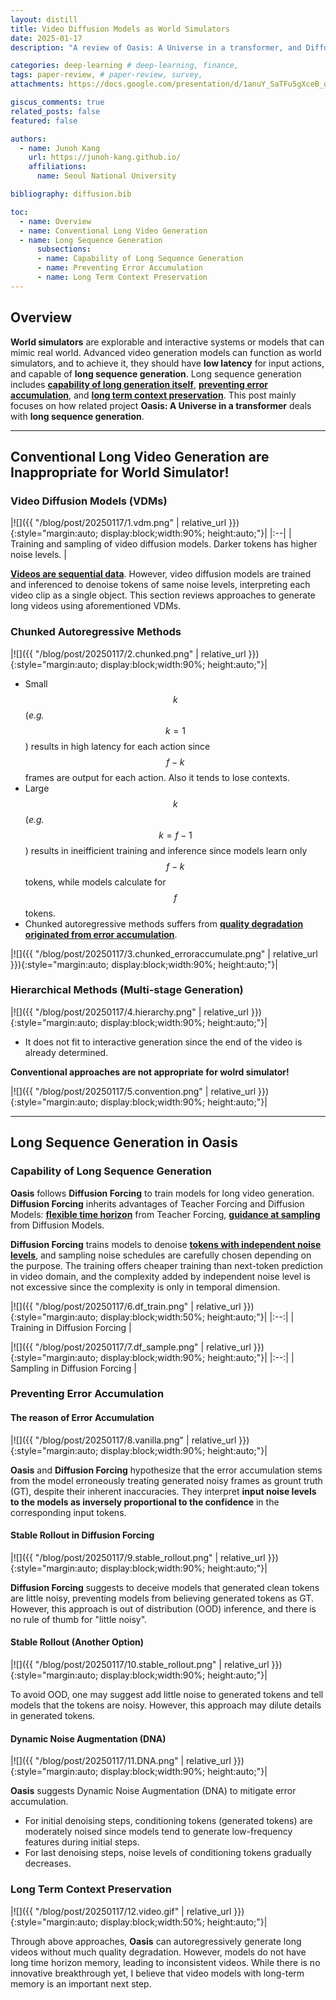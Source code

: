 ```yaml
---
layout: distill
title: Video Diffusion Models as World Simulators
date: 2025-01-17
description: "A review of Oasis: A Universe in a transformer, and Diffusion Forcing: Next-token Prediction Meets Full-Sequence Diffusion" 

categories: deep-learning # deep-learning, finance, 
tags: paper-review, # paper-review, survey, 
attachments: https://docs.google.com/presentation/d/1anuY_SaTFu5gXceB_qtCFLKER0aAlHsJq6CWN9KAGhE/edit?usp=sharing

giscus_comments: true
related_posts: false
featured: false

authors:
  - name: Junoh Kang
    url: https://junoh-kang.github.io/
    affiliations:
      name: Seoul National University

bibliography: diffusion.bib

toc:
  - name: Overview 
  - name: Conventional Long Video Generation
  - name: Long Sequence Generation
      subsections:
      - name: Capability of Long Sequence Generation
      - name: Preventing Error Accumulation
      - name: Long Term Context Preservation
---
```


## Overview

**World simulators** are explorable and interactive systems or models that can mimic real world. 
Advanced video generation models can function as world simulators, and to achieve it, they should have **low latency** for input actions, and capable of **long sequence generation**. 
Long sequence generation includes **<u>capability of long generation itself</u>**, **<u>preventing error accumulation</u>**, and **<u>long term context preservation</u>**.
This post mainly focuses on how related project **Oasis: A Universe in a transformer**<d-cite key="decart2024oasis"></d-cite> deals with **long sequence generation**.

---

## Conventional Long Video Generation are Inappropriate for World Simulator!

### Video Diffusion Models (VDMs)

|![]({{ "/blog/post/20250117/1.vdm.png" | relative_url }}){:style="margin:auto; display:block;width:90%; height:auto;"}| 
|:--| 
| Training and sampling of video diffusion models. Darker tokens has higher noise levels. |

**<u>Videos are sequential data</u>**.
However, video diffusion models are trained and inferenced to denoise tokens of same noise levels, interpreting each video clip as a single object. 
This section reviews approaches to generate long videos using aforementioned VDMs.


### Chunked Autoregressive Methods

|![]({{ "/blog/post/20250117/2.chunked.png" | relative_url }}){:style="margin:auto; display:block;width:90%; height:auto;"}| 

- Small $$k$$ (*e.g.* $$k=1$$) results in high latency for each action since $$f-k$$ frames are output for each action. Also it tends to lose contexts.
- Large $$k$$ (*e.g.* $$k=f-1$$) results in ineifficient training and inference since models learn only $$f-k$$ tokens, while models calculate for $$f$$ tokens.
- Chunked autoregressive methods suffers from **<u>quality degradation originated from error accumulation</u>**.

|![]({{ "/blog/post/20250117/3.chunked_erroraccumulate.png" | relative_url }}){:style="margin:auto; display:block;width:90%; height:auto;"}| 

### Hierarchical Methods (Multi-stage Generation)

|![]({{ "/blog/post/20250117/4.hierarchy.png" | relative_url }}){:style="margin:auto; display:block;width:90%; height:auto;"}| 

- It does not fit to interactive generation since the end of the video is already determined.

 **Conventional approaches are not appropriate for wolrd simulator!**

|![]({{ "/blog/post/20250117/5.convention.png" | relative_url }}){:style="margin:auto; display:block;width:90%; height:auto;"}| 


---

## Long Sequence Generation in Oasis

### Capability of Long Sequence Generation

**Oasis**<d-cite key="decart2024oasis"></d-cite> follows **Diffusion Forcing**<d-cite key="chen2024diffusionforcing"></d-cite> to train models for long video generation.
**Diffusion Forcing** inherits advantages of Teacher Forcing and Diffusion Models: **<u>flexible time horizon</u>** from Teacher Forcing, **<u>guidance at sampling</u>** from Diffusion Models.

**Diffusion Forcing** trains models to denoise **<u>tokens with independent noise levels</u>**, and sampling noise schedules are carefully chosen depending on the purpose.
The training offers cheaper training than next-token prediction in video domain, and the complexity added by independent noise level is not excessive since the complexity is only in temporal dimension.

|![]({{ "/blog/post/20250117/6.df_train.png" | relative_url }}){:style="margin:auto; display:block;width:50%; height:auto;"}| 
|:--:| 
| Training in Diffusion Forcing |

|![]({{ "/blog/post/20250117/7.df_sample.png" | relative_url }}){:style="margin:auto; display:block;width:90%; height:auto;"}| 
|:--:| 
| Sampling in Diffusion Forcing |

### Preventing Error Accumulation

#### The reason of Error Accumulation

|![]({{ "/blog/post/20250117/8.vanilla.png" | relative_url }}){:style="margin:auto; display:block;width:90%; height:auto;"}| 

**Oasis**<d-cite key="decart2024oasis"></d-cite> and **Diffusion Forcing**<d-cite key="chen2024diffusionforcing"></d-cite> hypothesize that the error accumulation stems from the model erroneously treating generated noisy frames as grount truth (GT), despite their inherent inaccuracies.
They interpret **input noise levels to the models as inversely proportional to the confidence** in the corresponding input tokens.


#### Stable Rollout in Diffusion Forcing

|![]({{ "/blog/post/20250117/9.stable_rollout.png" | relative_url }}){:style="margin:auto; display:block;width:90%; height:auto;"}| 

**Diffusion Forcing** suggests to deceive models that generated clean tokens are little noisy, preventing models from believing generated tokens as GT.
However, this approach is out of distribution (OOD) inference, and there is no rule of thumb for "little noisy".

#### Stable Rollout (Another Option)

|![]({{ "/blog/post/20250117/10.stable_rollout.png" | relative_url }}){:style="margin:auto; display:block;width:90%; height:auto;"}| 

To avoid OOD, one may suggest add little noise to generated tokens and tell models that the tokens are noisy. 
However, this approach may dilute details in generated tokens.

#### Dynamic Noise Augmentation (DNA)

|![]({{ "/blog/post/20250117/11.DNA.png" | relative_url }}){:style="margin:auto; display:block;width:90%; height:auto;"}| 

**Oasis**<d-cite key="decart2024oasis"></d-cite> suggests Dynamic Noise Augmentation (DNA) to mitigate error accumulation. 
- For initial denoising steps, conditioning tokens (generated tokens) are moderately noised since models tend to generate low-frequency features during initial steps.
- For last denoising steps, noise levels of conditioning tokens gradually decreases.


### Long Term Context Preservation


|![]({{ "/blog/post/20250117/12.video.gif" | relative_url }}){:style="margin:auto; display:block;width:50%; height:auto;"}| 

Through above approaches, **Oasis** can autoregressively generate long videos without much quality degradation. 
However, models do not have long time horizon memory, leading to inconsistent videos.
While there is no innovative breakthrough yet, I believe that video models with long-term memory is an important next step.


